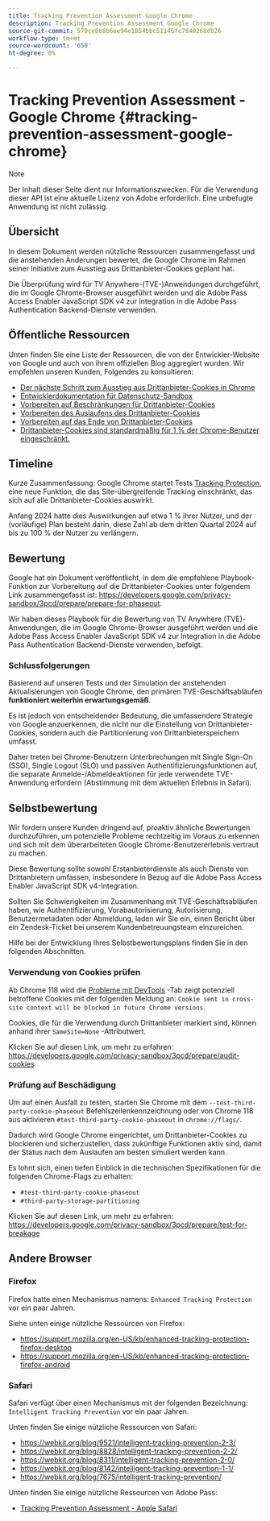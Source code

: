 ```yaml
---
title: Tracking Prevention Assessment Google Chrome
description: Tracking Prevention Assessment Google Chrome
source-git-commit: 579ce868b6ee94e1854bbc51145fc7840268db26
workflow-type: tm+mt
source-wordcount: '650'
ht-degree: 0%

---
```


# Tracking Prevention Assessment - Google Chrome {#tracking-prevention-assessment-google-chrome}

>[!NOTE]
>
>Der Inhalt dieser Seite dient nur Informationszwecken. Für die Verwendung dieser API ist eine aktuelle Lizenz von Adobe erforderlich. Eine unbefugte Anwendung ist nicht zulässig.

## Übersicht

In diesem Dokument werden nützliche Ressourcen zusammengefasst und die anstehenden Änderungen bewertet, die Google Chrome im Rahmen seiner Initiative zum Ausstieg aus Drittanbieter-Cookies geplant hat.

Die Überprüfung wird für TV Anywhere-(TVE-)Anwendungen durchgeführt, die im Google Chrome-Browser ausgeführt werden und die Adobe Pass Access Enabler JavaScript SDK v4 zur Integration in die Adobe Pass Authentication Backend-Dienste verwenden.

## Öffentliche Ressourcen

Unten finden Sie eine Liste der Ressourcen, die von der Entwickler-Website von Google und auch von ihrem offiziellen Blog aggregiert wurden. Wir empfehlen unseren Kunden, Folgendes zu konsultieren:

* [Der nächste Schritt zum Ausstieg aus Drittanbieter-Cookies in Chrome](https://blog.google/products/chrome/privacy-sandbox-tracking-protection/)
* [Entwicklerdokumentation für Datenschutz-Sandbox](https://developers.google.com/privacy-sandbox)
* [Vorbereiten auf Beschränkungen für Drittanbieter-Cookies](https://developers.google.com/privacy-sandbox/3pcd)
* [Vorbereiten des Auslaufens des Drittanbieter-Cookies](https://developers.google.com/privacy-sandbox/3pcd/prepare/prepare-for-phaseout)
* [Vorbereiten auf das Ende von Drittanbieter-Cookies](https://developers.google.com/privacy-sandbox/blog/cookie-countdown-2023oct)
* [Drittanbieter-Cookies sind standardmäßig für 1 % der Chrome-Benutzer eingeschränkt.](https://developers.google.com/privacy-sandbox/blog/cookie-countdown-2024jan)

## Timeline

Kurze Zusammenfassung: Google Chrome startet Tests [Tracking Protection](https://privacysandbox.com/), eine neue Funktion, die das Site-übergreifende Tracking einschränkt, das sich auf alle Drittanbieter-Cookies auswirkt.

Anfang 2024 hatte dies Auswirkungen auf etwa 1 % ihrer Nutzer, und der (vorläufige) Plan besteht darin, diese Zahl ab dem dritten Quartal 2024 auf bis zu 100 % der Nutzer zu verlängern.

## Bewertung

Google hat ein Dokument veröffentlicht, in dem die empfohlene Playbook-Funktion zur Vorbereitung auf die Drittanbieter-Cookies unter folgendem Link zusammengefasst ist: https://developers.google.com/privacy-sandbox/3pcd/prepare/prepare-for-phaseout.

Wir haben dieses Playbook für die Bewertung von TV Anywhere (TVE)-Anwendungen, die im Google Chrome-Browser ausgeführt werden und die Adobe Pass Access Enabler JavaScript SDK v4 zur Integration in die Adobe Pass Authentication Backend-Dienste verwenden, befolgt.

### Schlussfolgerungen

Basierend auf unseren Tests und der Simulation der anstehenden Aktualisierungen von Google Chrome, den primären TVE-Geschäftsabläufen **funktioniert weiterhin erwartungsgemäß**.

Es ist jedoch von entscheidender Bedeutung, die umfassendere Strategie von Google anzuerkennen, die nicht nur die Einstellung von Drittanbieter-Cookies, sondern auch die Partitionierung von Drittanbieterspeichern umfasst.

Daher treten bei Chrome-Benutzern Unterbrechungen mit Single Sign-On (SSO), Single Logout (SLO) und passiven Authentifizierungsfunktionen auf, die separate Anmelde-/Abmeldeaktionen für jede verwendete TVE-Anwendung erfordern (Abstimmung mit dem aktuellen Erlebnis in Safari).

## Selbstbewertung

Wir fordern unsere Kunden dringend auf, proaktiv ähnliche Bewertungen durchzuführen, um potenzielle Probleme rechtzeitig im Voraus zu erkennen und sich mit dem überarbeiteten Google Chrome-Benutzererlebnis vertraut zu machen.

Diese Bewertung sollte sowohl Erstanbieterdienste als auch Dienste von Drittanbietern umfassen, insbesondere in Bezug auf die Adobe Pass Access Enabler JavaScript SDK v4-Integration.

Sollten Sie Schwierigkeiten im Zusammenhang mit TVE-Geschäftsabläufen haben, wie Authentifizierung, Vorabautorisierung, Autorisierung, Benutzermetadaten oder Abmeldung, laden wir Sie ein, einen Bericht über ein Zendesk-Ticket bei unserem Kundenbetreuungsteam einzureichen.

Hilfe bei der Entwicklung Ihres Selbstbewertungsplans finden Sie in den folgenden Abschnitten.

### Verwendung von Cookies prüfen

Ab Chrome 118 wird die [Probleme mit DevTools](https://developer.chrome.com/docs/devtools/issues/) -Tab zeigt potenziell betroffene Cookies mit der folgenden Meldung an: `Cookie sent in cross-site context will be blocked in future Chrome versions`.

Cookies, die für die Verwendung durch Drittanbieter markiert sind, können anhand ihrer `SameSite=None` -Attributwert.

Klicken Sie auf diesen Link, um mehr zu erfahren: https://developers.google.com/privacy-sandbox/3pcd/prepare/audit-cookies

### Prüfung auf Beschädigung

Um auf einen Ausfall zu testen, starten Sie Chrome mit dem `--test-third-party-cookie-phaseout` Befehlszeilenkennzeichnung oder von Chrome 118 aus aktivieren `#test-third-party-cookie-phaseout` in `chrome://flags/`.

Dadurch wird Google Chrome eingerichtet, um Drittanbieter-Cookies zu blockieren und sicherzustellen, dass zukünftige Funktionen aktiv sind, damit der Status nach dem Auslaufen am besten simuliert werden kann.

Es lohnt sich, einen tiefen Einblick in die technischen Spezifikationen für die folgenden Chrome-Flags zu erhalten:

* `#test-third-party-cookie-phaseout`
* `#third-party-storage-partitioning`

Klicken Sie auf diesen Link, um mehr zu erfahren: https://developers.google.com/privacy-sandbox/3pcd/prepare/test-for-breakage

## Andere Browser

### Firefox

Firefox hatte einen Mechanismus namens: `Enhanced Tracking Protection` vor ein paar Jahren.

Siehe unten einige nützliche Ressourcen von Firefox:

* https://support.mozilla.org/en-US/kb/enhanced-tracking-protection-firefox-desktop
* https://support.mozilla.org/en-US/kb/enhanced-tracking-protection-firefox-android

### Safari

Safari verfügt über einen Mechanismus mit der folgenden Bezeichnung: `Intelligent Tracking Prevention` vor ein paar Jahren.

Unten finden Sie einige nützliche Ressourcen von Safari:

* https://webkit.org/blog/9521/intelligent-tracking-prevention-2-3/
* https://webkit.org/blog/8828/intelligent-tracking-prevention-2-2/
* https://webkit.org/blog/8311/intelligent-tracking-prevention-2-0/
* https://webkit.org/blog/8142/intelligent-tracking-prevention-1-1/
* https://webkit.org/blog/7675/intelligent-tracking-prevention/

Unten finden Sie einige nützliche Ressourcen von Adobe Pass:

* [Tracking Prevention Assessment - Apple Safari](tracking-prevention-assessment-apple-safari.md)
